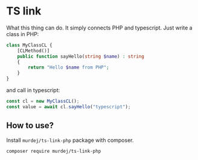 # TS link

What this thing can do. It simply connects PHP and typescript. Just write a class in PHP:

```php
class MyClassCL {
    [CLMethod()]
    public function sayHello(string $name) : string
    {
        return "Hello $name from PHP";
    }
}
```

and call in typescript:

```javascript
const cl = new MyClassCL();
const value = await cl.sayHello("typescript");
```

## How to use?

Install `murdej/ts-link-php` package with composer.

```bash
composer require murdej/ts-link-php
```


